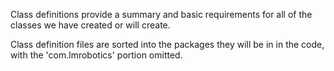 Class definitions provide a summary and basic requirements for all of the classes we have created or will create.

Class definition files are sorted into the packages they will be in in the code, with the 'com.lmrobotics' portion omitted.